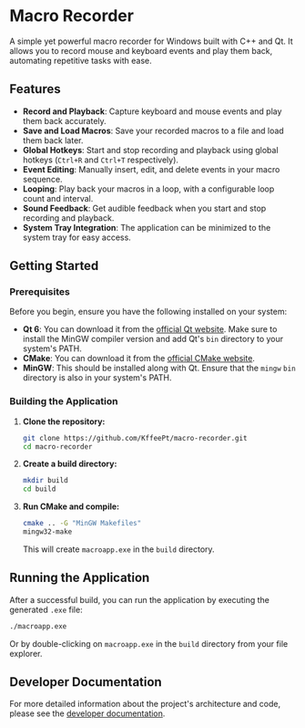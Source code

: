 # Macro Recorder

A simple yet powerful macro recorder for Windows built with C++ and Qt. It allows you to record mouse and keyboard events and play them back, automating repetitive tasks with ease.

## Features

*   **Record and Playback**: Capture keyboard and mouse events and play them back accurately.
*   **Save and Load Macros**: Save your recorded macros to a file and load them back later.
*   **Global Hotkeys**: Start and stop recording and playback using global hotkeys (`Ctrl+R` and `Ctrl+T` respectively).
*   **Event Editing**: Manually insert, edit, and delete events in your macro sequence.
*   **Looping**: Play back your macros in a loop, with a configurable loop count and interval.
*   **Sound Feedback**: Get audible feedback when you start and stop recording and playback.
*   **System Tray Integration**: The application can be minimized to the system tray for easy access.

## Getting Started

### Prerequisites

Before you begin, ensure you have the following installed on your system:

*   **Qt 6**: You can download it from the [official Qt website](https://www.qt.io/download). Make sure to install the MinGW compiler version and add Qt's `bin` directory to your system's PATH.
*   **CMake**: You can download it from the [official CMake website](https://cmake.org/download/).
*   **MinGW**: This should be installed along with Qt. Ensure that the `mingw` `bin` directory is also in your system's PATH.

### Building the Application

1.  **Clone the repository:**
    ```bash
    git clone https://github.com/KffeePt/macro-recorder.git
    cd macro-recorder
    ```

2.  **Create a build directory:**
    ```bash
    mkdir build
    cd build
    ```

3.  **Run CMake and compile:**
    ```bash
    cmake .. -G "MinGW Makefiles"
    mingw32-make
    ```

    This will create `macroapp.exe` in the `build` directory.

## Running the Application

After a successful build, you can run the application by executing the generated `.exe` file:

```bash
./macroapp.exe
```

Or by double-clicking on `macroapp.exe` in the `build` directory from your file explorer.

## Developer Documentation

For more detailed information about the project's architecture and code, please see the [developer documentation](./docs/README.md).
